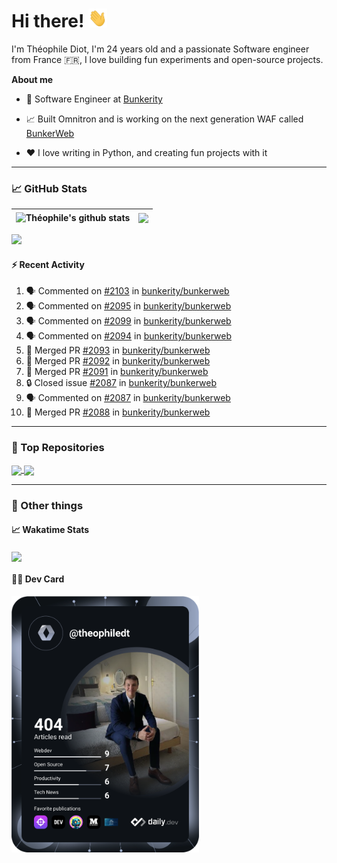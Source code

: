 # Hi there! <img src="./wave.gif" width="30px" height="30px" />

I'm Théophile Diot, I'm 24 years old and a passionate Software engineer from France 🇫🇷, I love building fun experiments and open-source projects.

**About me**

- 💼 Software Engineer at [Bunkerity](https://www.bunkerity.com/)

- 📈 Built Omnitron and is working on the next generation WAF called [BunkerWeb](https://www.bunkerweb.io)

- ❤️ I love writing in Python, and creating fun projects with it

---

### 📈 GitHub Stats

| <img align="center" src="https://github-readme-stats.vercel.app/api?username=TheophileDiot&show_icons=true&include_all_commits=true&theme=algolia&hide_border=true&rank_icon=github" alt="Théophile's github stats" /> | <img align="center" src="https://github-readme-stats.vercel.app/api/top-langs/?username=TheophileDiot&layout=compact&theme=algolia&hide_border=true" /> |
| ---------------------------------------------------------------------------------------------------------------------------------------------------------------------------------------------------------------------- | ------------------------------------------------------------------------------------------------------------------------------------------------------- |

![](https://github-readme-activity-graph.vercel.app/graph?username=TheophileDiot&theme=tokyo-night)

#### :zap: Recent Activity

<!--START_SECTION:activity-->
1. 🗣 Commented on [#2103](https://github.com/bunkerity/bunkerweb/issues/2103#issuecomment-2733768036) in [bunkerity/bunkerweb](https://github.com/bunkerity/bunkerweb)
2. 🗣 Commented on [#2095](https://github.com/bunkerity/bunkerweb/issues/2095#issuecomment-2733759474) in [bunkerity/bunkerweb](https://github.com/bunkerity/bunkerweb)
3. 🗣 Commented on [#2099](https://github.com/bunkerity/bunkerweb/issues/2099#issuecomment-2733754046) in [bunkerity/bunkerweb](https://github.com/bunkerity/bunkerweb)
4. 🗣 Commented on [#2094](https://github.com/bunkerity/bunkerweb/issues/2094#issuecomment-2733672113) in [bunkerity/bunkerweb](https://github.com/bunkerity/bunkerweb)
5. 🎉 Merged PR [#2093](https://github.com/bunkerity/bunkerweb/pull/2093) in [bunkerity/bunkerweb](https://github.com/bunkerity/bunkerweb)
6. 🎉 Merged PR [#2092](https://github.com/bunkerity/bunkerweb/pull/2092) in [bunkerity/bunkerweb](https://github.com/bunkerity/bunkerweb)
7. 🎉 Merged PR [#2091](https://github.com/bunkerity/bunkerweb/pull/2091) in [bunkerity/bunkerweb](https://github.com/bunkerity/bunkerweb)
8. 🔒 Closed issue [#2087](https://github.com/bunkerity/bunkerweb/issues/2087) in [bunkerity/bunkerweb](https://github.com/bunkerity/bunkerweb)
9. 🗣 Commented on [#2087](https://github.com/bunkerity/bunkerweb/issues/2087#issuecomment-2721409111) in [bunkerity/bunkerweb](https://github.com/bunkerity/bunkerweb)
10. 🎉 Merged PR [#2088](https://github.com/bunkerity/bunkerweb/pull/2088) in [bunkerity/bunkerweb](https://github.com/bunkerity/bunkerweb)
<!--END_SECTION:activity-->

---

### 🔧 Top Repositories

<a href="https://github.com/bunkerity/bunkerweb">
  <img align="center" src="https://github-readme-stats.vercel.app/api/pin/?username=Bunkerity&repo=bunkerweb&theme=algolia" />
</a>
<a href="https://github.com/TheophileDiot/Omnitron">
  <img align="center" src="https://github-readme-stats.vercel.app/api/pin/?username=TheophileDiot&repo=Omnitron&theme=algolia" />
</a>

---

### 🎉 Other things

#### 📈 Wakatime Stats

<a href="https://wakatime.com/@theophile_bunkerity">
  <img align="center" src="https://github-readme-stats.vercel.app/api/wakatime?username=3aa5ce41-c253-43d9-8441-a721e446a45f&layout=compact&theme=algolia" />
</a>

#### 👨‍💻 Dev Card

<a href="https://app.daily.dev/TheophileDt">
  <img src="./devcard.svg" width="300" alt="Théophile Diot's Dev Card"/>
</a>
